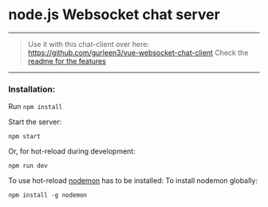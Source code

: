 # node.js Websocket chat server

---
> Use it with this chat-client over here: https://github.com/gurleen3/vue-websocket-chat-client
> Check the [readme for the features](https://github.com/gurleen3/vue-websocket-chat-client/blob/master/README.md)
---
 
### Installation:

Run ```npm install``` 

Start the server: 
```
npm start
```

Or, for hot-reload during development:
```
npm run dev
```

To use hot-reload [nodemon](https://nodemon.io/) has to be installed:
To install nodemon globally:
```
npm install -g nodemon
```
